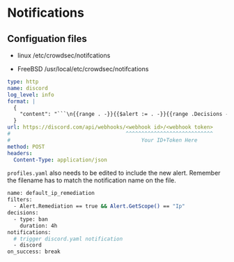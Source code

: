 # Notifications

## Configuation files

* linux
    /etc/crowdsec/notifcations

* FreeBSD
    /usr/local/etc/crowdsec/notifcations

```yaml title="/etc/crowdsec/notifications/discord.yaml"
type: http
name: discord
log_level: info
format: |
  {
    "content": "```\n{{range . -}}{{$alert := . -}}{{range .Decisions -}}- {{.Value}} will get **{{.Type}}** for the next '{{.Duration}}' for triggering '{{.Scenario}}'\n{{end -}}{{end -}}\n```"
  }  
url: https://discord.com/api/webhooks/<webhook id>/<webhook token>
#                                     ^^^^^^^^^^^^^^^^^^^^^^^^^^^^
#                                          Your ID+Token Here
method: POST
headers:
  Content-Type: application/json
```

`profiles.yaml` also needs to be edited to include the new alert.
Remember the filename has to match the notification name on the file.

```bash title='Example'
name: default_ip_remediation
filters:
  - Alert.Remediation == true && Alert.GetScope() == "Ip"
decisions:
  - type: ban
    duration: 4h
notifications:
  # trigger discord.yaml notification
  - discord
on_success: break
```
